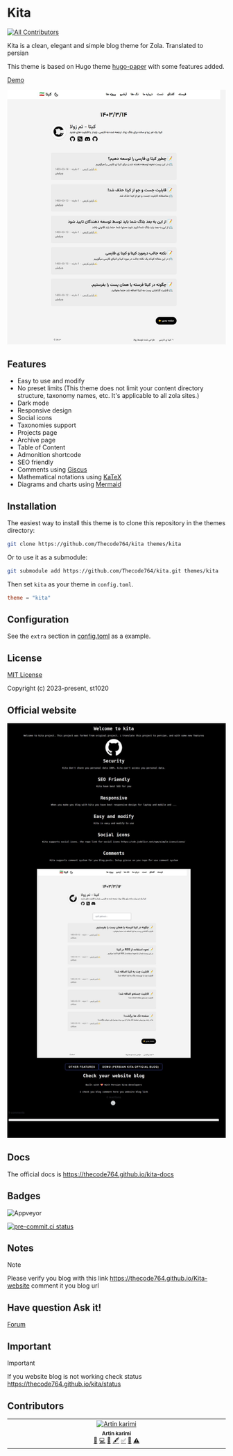 # Kita
<!-- ALL-CONTRIBUTORS-BADGE:START - Do not remove or modify this section -->
[![All Contributors](https://img.shields.io/badge/all_contributors-1-orange.svg?style=flat-square)](#contributors-)
<!-- ALL-CONTRIBUTORS-BADGE:END -->

Kita is a clean, elegant and simple blog theme for Zola. Translated to persian

This theme is based on Hugo theme [hugo-paper](https://github.com/nanxiaobei/hugo-paper) with some features added.

[Demo](https://thecode764.github.io/kita/)


![Screenshot](screenshots/screenshot.jpeg)

## Features

- Easy to use and modify
- No preset limits (This theme does not limit your content directory structure, taxonomy names, etc. It's applicable to all zola sites.)
- Dark mode
- Responsive design
- Social icons
- Taxonomies support
- Projects page
- Archive page
- Table of Content
- Admonition shortcode
- SEO friendly
- Comments using [Giscus](https://giscus.app/)
- Mathematical notations using [KaTeX](https://katex.org/)
- Diagrams and charts using [Mermaid](https://mermaid.js.org/)

## Installation

The easiest way to install this theme is to clone this repository in the themes directory:

```sh
git clone https://github.com/Thecode764/kita themes/kita
```

Or to use it as a submodule:

```sh
git submodule add https://github.com/Thecode764/kita.git themes/kita
```

Then set `kita` as your theme in `config.toml`.

```toml
theme = "kita"
```

## Configuration

See the `extra` section in [config.toml](https://github.com/Thecode764/kita/blob/main/config.toml) as a example.

## License

[MIT License](https://github.com/Thecode764/kita/blob/main/LICENSE)

Copyright (c) 2023-present, st1020

## Official website

![Website](./screenshots/website.jpg)

## Docs 
The official docs is https://thecode764.github.io/kita-docs


## Badges

![Appveyor](https://ci.appveyor.com/api/projects/status/xlmrql7onkomtdry?svg=true)

[![pre-commit.ci status](https://results.pre-commit.ci/badge/github/Thecode764/kita/main.svg)](https://results.pre-commit.ci/latest/github/Thecode764/kita/main)

## Notes
> [!NOTE]  
> Please verify you blog with this link https://thecode764.github.io/Kita-website comment it you blog url

## Have question Ask it!

[Forum](https://persian-kita.discourse.group/)
## Important
> [!IMPORTANT]  
> If you website blog is not working check status https://thecode764.github.io/kita/status
## Contributors

<!-- ALL-CONTRIBUTORS-LIST:START - Do not remove or modify this section -->
<!-- prettier-ignore-start -->
<!-- markdownlint-disable -->
<table>
  <tbody>
    <tr>
      <td align="center" valign="top" width="14.28%"><a href="https://thecode764.github.io"><img src="https://avatars.githubusercontent.com/u/141347375?v=4?s=100" width="100px;" alt="Artin karimi"/><br /><sub><b>Artin karimi</b></sub></a><br /><a href="#design-Thecode764" title="Design">🎨</a> <a href="https://github.com/Thecode764/kita/commits?author=Thecode764" title="Code">💻</a> <a href="https://github.com/Thecode764/kita/commits?author=Thecode764" title="Documentation">📖</a> <a href="#content-Thecode764" title="Content">🖋</a> <a href="#tutorial-Thecode764" title="Tutorials">✅</a> <a href="#talk-Thecode764" title="Talks">📢</a> <a href="https://github.com/Thecode764/kita/commits?author=Thecode764" title="Tests">⚠️</a></td>
    </tr>
  </tbody>
</table>

<!-- markdownlint-restore -->
<!-- prettier-ignore-end -->

<!-- ALL-CONTRIBUTORS-LIST:END -->
<!-- prettier-ignore-start -->
<!-- markdownlint-disable -->

<!-- markdownlint-restore -->
<!-- prettier-ignore-end -->

<!-- ALL-CONTRIBUTORS-LIST:END -->
